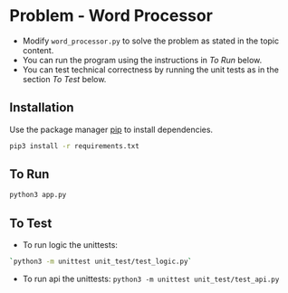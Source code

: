 # Problem - Word Processor

* Modify `word_processor.py` to solve the problem as stated in the topic content.
* You can run the program using the instructions in *To Run* below.
* You can test technical correctness by running the unit tests as in the section *To Test* below.

## Installation

Use the package manager [pip](https://pip.pypa.io/en/stable/) to install dependencies.

```bash
pip3 install -r requirements.txt
```

## To Run
```bash
python3 app.py
```

## To Test

* To run logic the unittests: 
```bash
`python3 -m unittest unit_test/test_logic.py`
```
* To run api the unittests: `python3 -m unittest unit_test/test_api.py`

